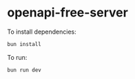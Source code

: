 # openapi-free-server

To install dependencies:

```bash
bun install
```

To run:

```bash
bun run dev
```
